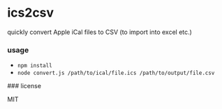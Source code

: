 # ics2csv

quickly convert Apple iCal files to CSV (to import into excel etc.)

### usage

- `npm install`
- `node convert.js /path/to/ical/file.ics /path/to/output/file.csv`

### license

MIT
